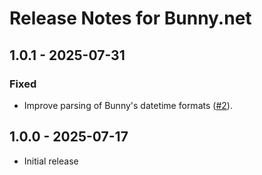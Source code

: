 # Release Notes for Bunny.net

## 1.0.1 - 2025-07-31

### Fixed
- Improve parsing of Bunny's datetime formats ([#2](https://github.com/thomasvantuycom/craft-bunny/issues/2)).

## 1.0.0 - 2025-07-17
- Initial release
